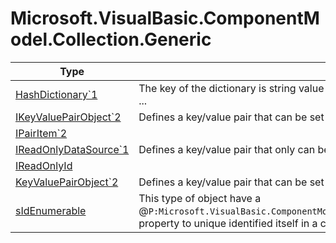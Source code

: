 ﻿
# Microsoft.VisualBasic.ComponentModel.Collection.Generic

|Type|Summary|
|----|-------|
|<a href="#" onClick="load('/docs/Microsoft.VisualBasic.ComponentModel.Collection.Generic/HashDictionary`1.md')">HashDictionary`1</a>|The key of the dictionary is string value and the keys is not sensitive to the character case. ...|
|<a href="#" onClick="load('/docs/Microsoft.VisualBasic.ComponentModel.Collection.Generic/IKeyValuePairObject`2.md')">IKeyValuePairObject`2</a>|Defines a key/value pair that can be set or retrieved.|
|<a href="#" onClick="load('/docs/Microsoft.VisualBasic.ComponentModel.Collection.Generic/IPairItem`2.md')">IPairItem`2</a>||
|<a href="#" onClick="load('/docs/Microsoft.VisualBasic.ComponentModel.Collection.Generic/IReadOnlyDataSource`1.md')">IReadOnlyDataSource`1</a>|Defines a key/value pair that only can be retrieved.|
|<a href="#" onClick="load('/docs/Microsoft.VisualBasic.ComponentModel.Collection.Generic/IReadOnlyId.md')">IReadOnlyId</a>||
|<a href="#" onClick="load('/docs/Microsoft.VisualBasic.ComponentModel.Collection.Generic/KeyValuePairObject`2.md')">KeyValuePairObject`2</a>|Defines a key/value pair that can be set or retrieved.|
|<a href="#" onClick="load('/docs/Microsoft.VisualBasic.ComponentModel.Collection.Generic/sIdEnumerable.md')">sIdEnumerable</a>|This type of object have a @``P:Microsoft.VisualBasic.ComponentModel.Collection.Generic.sIdEnumerable.Identifier`` property to unique identified itself in a collection.|

